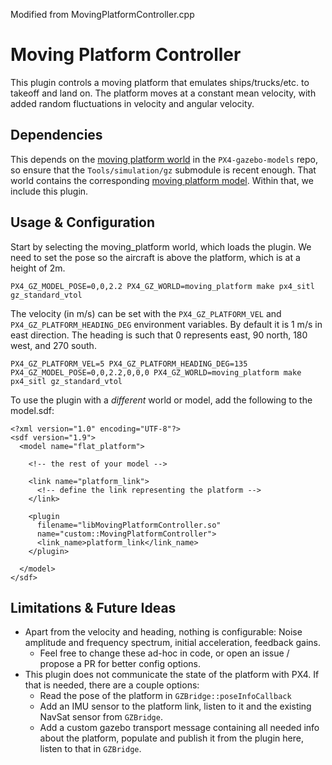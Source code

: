 Modified from MovingPlatformController.cpp

# Moving Platform Controller

This plugin controls a moving platform that emulates ships/trucks/etc. to
takeoff and land on. The platform moves at a constant mean velocity, with added
random fluctuations in velocity and angular velocity.

## Dependencies

This depends on the [moving platform world](https://github.com/PX4/PX4-gazebo-models/blob/moving_platform_world/worlds/moving_platform.sdf) in the `PX4-gazebo-models` repo, so ensure that the `Tools/simulation/gz` submodule is recent enough. That world contains the corresponding [moving platform model](https://github.com/PX4/PX4-gazebo-models/blob/moving_platform_world/models/moving_platform/model.sdf). Within that, we include this plugin.


## Usage & Configuration

Start by selecting the moving_platform world, which loads the plugin. We need to set the pose so the aircraft is above the platform, which is at a height of 2m.

```
PX4_GZ_MODEL_POSE=0,0,2.2 PX4_GZ_WORLD=moving_platform make px4_sitl gz_standard_vtol
```

The velocity (in m/s) can be set with the `PX4_GZ_PLATFORM_VEL` and `PX4_GZ_PLATFORM_HEADING_DEG` environment variables. By default it is 1 m/s in east direction. The heading is such that 0 represents east, 90 north, 180 west, and 270 south.

```
PX4_GZ_PLATFORM_VEL=5 PX4_GZ_PLATFORM_HEADING_DEG=135 PX4_GZ_MODEL_POSE=0,0,2.2,0,0,0 PX4_GZ_WORLD=moving_platform make px4_sitl gz_standard_vtol
```

To use the plugin with a *different* world or model, add the following to the model.sdf:

```
<?xml version="1.0" encoding="UTF-8"?>
<sdf version="1.9">
  <model name="flat_platform">

    <!-- the rest of your model -->

    <link name="platform_link">
      <!-- define the link representing the platform -->
    </link>

    <plugin
      filename="libMovingPlatformController.so"
      name="custom::MovingPlatformController">
      <link_name>platform_link</link_name>
    </plugin>

  </model>
</sdf>
```

## Limitations & Future Ideas

 - Apart from the velocity and heading, nothing is configurable: Noise amplitude and frequency spectrum, initial acceleration, feedback gains.
    - Feel free to change these ad-hoc in code, or open an issue / propose a PR for better config options.
 - This plugin does not communicate the state of the platform with PX4. If that is needed, there are a couple options:
    - Read the pose of the platform in `GZBridge::poseInfoCallback`
    - Add an IMU sensor to the platform link, listen to it and the existing NavSat sensor from `GZBridge`.
    - Add a custom gazebo transport message containing all needed info about the platform, populate and publish it from the plugin here, listen to that in `GZBridge`.
